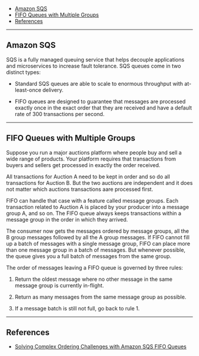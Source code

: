 <!-- TOC -->

- [Amazon SQS](#amazon-sqs)
- [FIFO Queues with Multiple Groups](#fifo-queues-with-multiple-groups)
- [References](#references)

<!-- /TOC -->

---
## Amazon SQS

SQS is a fully managed queuing service that helps decouple applications and microservices to increase fault tolerance. SQS queues come in two distinct types:

* Standard SQS queues are able to scale to enormous throughput with at-least-once delivery.

* FIFO queues are designed to guarantee that messages are processed exactly once in the exact order that they are received and have a default rate of 300 transactions per second.


---
## FIFO Queues with Multiple Groups

Suppose you run a major auctions platform where people buy and sell a wide range of products. Your platform requires that transactions from buyers and sellers get processed in exactly the order received.

All transactions for Auction A need to be kept in order and so do all transactions for Auction B. But the two auctions are independent and it does not matter which auctions transactions aare processed first.

FIFO can handle that case with a feature called message groups. Each transaction related to Auction A is placed by your producer into a message group A, and so on. The FIFO queue always keeps transactions within a message group in the order in which they arrived.

The consumer now gets the messages ordered by message groups, all the B group messages followed by all the A group messages. If FIFO cannot fill up a batch of messages with a single message group, FIFO can place more than one message group in a batch of messages. But whenever possible, the queue gives you a full batch of messages from the same group.

The order of messages leaving a FIFO queue is governed by three rules:

1. Return the oldest message where no other message in the same message group is currently in-flight.

2. Return as many messages from the same message group as possible.

3. If a message batch is still not full, go back to rule 1.


---
## References

* [Solving Complex Ordering Challenges with Amazon SQS FIFO Queues](https://aws.amazon.com/blogs/compute/solving-complex-ordering-challenges-with-amazon-sqs-fifo-queues/)
